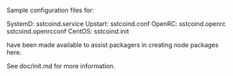 Sample configuration files for:

SystemD: sstcoind.service
Upstart: sstcoind.conf
OpenRC:  sstcoind.openrc
         sstcoind.openrcconf
CentOS:  sstcoind.init

have been made available to assist packagers in creating node packages here.

See doc/init.md for more information.
